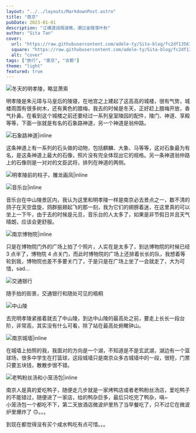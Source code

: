 ```yaml
---
layout: "../../layouts/MarkdownPost.astro"
title: "南京"
pubDate: 2023-01-01
description: "江横渡阔烟波晚，潮过金陵落叶秋"
author: "Sita Tan"
cover:
  url: "https://raw.githubusercontent.com/adele-ty/Sita-blog/fc2df13567a5bbe766ebdf2f2b813f24ba4e8efd/public/Nanjing/IMG_1132(20230606-141814).JPG"
  square: "https://raw.githubusercontent.com/adele-ty/Sita-blog/fc2df13567a5bbe766ebdf2f2b813f24ba4e8efd/public/Nanjing/IMG_1132(20230606-141814).JPG"
  alt: "cover"
tags: ["旅行", "南京", "古都"]
theme: "light"
featured: true
---
```


![冬天的明孝陵，略显萧索](</public/Nanjing/IMG_1132(20230606-141814).JPG>)

明孝陵是朱元璋与马皇后的陵寝，在地宫之上建起了这高高的城楼，很有气势，城楼周围有很多树木，还有黄色的腊梅，我去的时候是冬天，正好赶上腊梅开放，香气扑鼻。在看到这个城楼之前还要经过一系列皇室陵园的配件，陵门、神道、享殿等等，下面一张就是有名的石象路神道，另一个神道是翁仲路。

![石象路神道|inline](/public/Nanjing/IMG_1138.png)

这条神道上有一系列的石头做的动物，包括麒麟、大象、马等等，这对石象最为有名，是这条神道上最大的石像，照片没有完全体现出它的规格。另一条神道翁仲路上的石像则是一对对的文臣武将，排列在神道的两侧。

![明孝陵前的柱子，雕龙画凤|inline](</public/Nanjing/IMG_1137(20230606-142027).JPG>)

![音乐台|inline](/public/Nanjing/IMG_1133.JPG)

音乐台在中山陵景区内，我认为这里和明孝陵一样是南京必去景点之一，数不清的鸽子在天空盘旋，鸽群振翅起飞的那一刻，我为它们的翅膀着迷，在这里真的可以坐上一下午，由于去的时候是元旦，音乐台的人太多了，如果是非节假日并且天气晴朗，应该会更舒服。

![南京博物院|inline](/public/Nanjing/IMG_1134.JPG)

只是在博物院门外的广场上拍了个照片，人实在是太多了，到达博物院的时候已经 3 点半了，博物院 4 点关门，而此时博物院的广场上还排着长长的队，我想着等轮到我，博物院也差不多要关门了，于是只是在广场上坐了一会就走了，大为可惜，sad...

![交通银行](</public/Nanjing/IMG_1135(20230606-141843).JPG>)

随手拍的街景，交通银行和随处可见的梧桐

![中山陵](/public/Nanjing/IMG_1136.JPG)

去完明孝陵紧接着就去了中山陵，到达中山陵的最高处之前，要走上长长一段台阶，非常高，其实没有什么可看，除了站在最高处俯瞰钟山。

![南京城墙|inline](/public/Nanjing/IMG_1140.JPG)

在城墙上拍照的我，我面对的方向是一个湖，不知道是不是玄武湖，湖边有一个篮球场，很多中学生在打篮球，这段城墙只是南京众多古城墙中的一段，很短，门票只要五块钱，散散步很不错。

![老鸭粉丝汤和小笼汤包|inline](</public/Nanjing/IMG_1139(20230606-142137).JPG>)

南京人是真的爱吃鸭子，随便走几步就是一家烤鸭店或者老鸭粉丝汤店，爱吃鸭子的不能错过，随便进了一家店，给的鸭杂巨多，最后只吃完了鸭杂，嗝~  
小笼汤包一个都吃不下，第二天放酒店微波炉里热了当早餐吃了，只不过它在微波炉里爆炸了 🙃。。。

到现在都觉得没有买个咸水鸭吃有点可惜。。。
